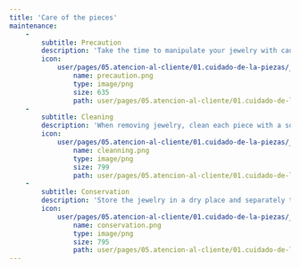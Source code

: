 ```yaml
---
title: 'Care of the pieces'
maintenance:
    -
        subtitle: Precaution
        description: 'Take the time to manipulate your jewelry with caution. Avoid using your jewelry in the pool, the sea or the beach, which can be damaged. Evite siempre el contacto de la joya con productos químicos, abrasivos, cosméticos o domésticos que puedan dañarla. Las joyas no deben exponerse a cambios de temperatura bruscos. Las gemas orgánicas como las perlas, son más débiles que otras gemas ante ciertos agentes químicos, por lo que deben mantenerse siempre lejos de jabones, perfumes, cremas, detergentes... Las gemas orgánicas también pueden deshidratarse, por lo que es recomendable evitar las fuentes de calor directas como, por ejemplo, las luces y los radiadores. Un producto que contenga mercurio (como la Mercromina) daña irremediablemente el oro. Procure no acercar demasiado sus joyas a una fuente de rayos X u otra fuente de radioactividad. Si el clima donde vive es húmedo, coloque un pequeño paquete de cristales desecantes dentro del almacenamiento. Evite el contacto con bandas de caucho u otros productos de caucho ya que el azufre que contienen provoca deslustre y corrosión.'
        icon:
            user/pages/05.atencion-al-cliente/01.cuidado-de-la-piezas/_cuidado-de-las-piezas/precaution.png:
                name: precaution.png
                type: image/png
                size: 635
                path: user/pages/05.atencion-al-cliente/01.cuidado-de-la-piezas/_cuidado-de-las-piezas/precaution.png
    -
        subtitle: Cleaning
        description: 'When removing jewelry, clean each piece with a soft cloth to remove grease and / or traces of perspiration, perfume, etc. To clean your jewelry you should always use warm water and soap (with neutral pH), using a soft cloth if you like and drying them later with a chamois. Jewelry with excessive dirt should be professionally cleaned.'
        icon:
            user/pages/05.atencion-al-cliente/01.cuidado-de-la-piezas/_cuidado-de-las-piezas/cleanning.png:
                name: cleanning.png
                type: image/png
                size: 799
                path: user/pages/05.atencion-al-cliente/01.cuidado-de-la-piezas/_cuidado-de-las-piezas/cleanning.png
    -
        subtitle: Conservation
        description: 'Store the jewelry in a dry place and separately to avoid marks or rubbing between them. If a jeweler is used, make sure that the pieces are always in separate compartments. It is necessary to check frequently that the closures are in good condition. It is advisable to check with a certain frequency the setting of the stones, to make sure that they are all well placed and to avoid so they fall and get lost. Avoid that the chains are closed and flat so that no knots are formed.'
        icon:
            user/pages/05.atencion-al-cliente/01.cuidado-de-la-piezas/_cuidado-de-las-piezas/conservation.png:
                name: conservation.png
                type: image/png
                size: 795
                path: user/pages/05.atencion-al-cliente/01.cuidado-de-la-piezas/_cuidado-de-las-piezas/conservation.png
---
```


